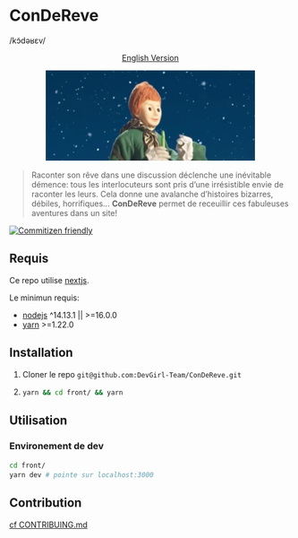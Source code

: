 # ConDeReve

/kɔ̃dəʁɛv/

<p align="center">
  <a href="https://github.com/DevGirl-Team/ConDeReve/blob/main/README-EN.md">English Version</a>
</p>

<p align="center">
  <img src="https://github.com/DevGirl-Team/ConDeReve/blob/main/misc/Nounours-et-MS-700x400.png?raw=true" alt="Bonne nuit les petits!"/>
</p>

> Raconter son rêve dans une discussion déclenche une inévitable démence: tous les interlocuteurs sont pris d’une irrésistible envie de raconter les leurs. Cela donne une avalanche d’histoires bizarres, débiles, horrifiques…
> **ConDeReve** permet de receuillir ces fabuleuses aventures dans un site!

[![Commitizen friendly](https://img.shields.io/badge/commitizen-friendly-brightgreen.svg)](http://commitizen.github.io/cz-cli/)

## Requis

Ce repo utilise [nextjs][1].

Le minimun requis:

- [nodejs][2] ^14.13.1 || >=16.0.0
- [yarn][3] >=1.22.0

## Installation

1. Cloner le repo `git@github.com:DevGirl-Team/ConDeReve.git`
2. ```bash
   yarn && cd front/ && yarn
   ```

## Utilisation

### Environement de dev

```bash
cd front/
yarn dev # pointe sur localhost:3000
```

## Contribution

[cf CONTRIBUING.md][5]

[1]: https://nextjs.org/
[2]: https://nodejs.org/
[3]: https://yarnpkg.com/
[4]: https://github.com/DevGirl-Team/ConDeReve/blob/main/misc/commitlint/README.md
[5]: https://github.com/DevGirl-Team/ConDeReve/blob/main/CONTRIBUING.md
